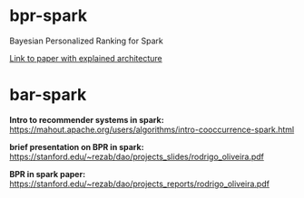 # bpr-spark

Bayesian Personalized Ranking for Spark

[Link to paper with explained architecture](http://stanford.edu/~rezab/dao/projects_reports/rodrigo_oliveira.pdf)

# bar-spark

**Intro to recommender systems in spark:** https://mahout.apache.org/users/algorithms/intro-cooccurrence-spark.html

**brief presentation on BPR in spark:** https://stanford.edu/~rezab/dao/projects_slides/rodrigo_oliveira.pdf

**BPR in spark paper:** https://stanford.edu/~rezab/dao/projects_reports/rodrigo_oliveira.pdf

